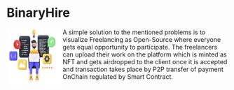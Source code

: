 # BinaryHire

<img src="UPLOAD1.png" align="left" width=128 height=128> A simple solution to the mentioned problems is to visualize Freelancing as Open-Source where everyone gets equal opportunity to participate. The freelancers can upload their work on the platform which is minted as NFT and gets airdropped to the client once it is accepted and transaction takes place by P2P transfer of payment OnChain regulated by Smart Contract.
